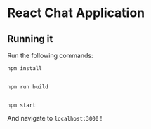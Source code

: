 # React Chat Application

## Running it

Run the following commands:

    npm install


	npm run build


    npm start

And navigate to `localhost:3000` !